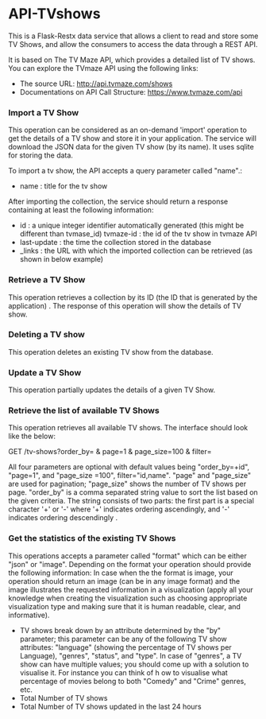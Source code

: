 # API-TVshows

This is a Flask-Restx data service that allows a client to read and store some TV Shows, and allow the consumers to access the data through a REST API.

It is based on The TV Maze API, which provides a detailed list of TV shows. You can explore the TVmaze API using the following links:

- The source URL: http://api.tvmaze.com/shows
- Documentations on API Call Structure: https://www.tvmaze.com/api

### Import a TV Show

This operation can be considered as an on-demand 'import' operation to get the details of a TV show and store it in your application. The service will download the JSON data for the given TV show (by its name). It uses sqlite for storing the data.

To import a tv show, the API accepts a query parameter called "name".: 

- name : title for the tv show

After importing the collection, the service should return a response containing at least the following information:

- id : a unique integer identifier automatically generated (this might be different than tvmase_id) tvmaze-id : the id of the tv show in tvmaze API
- last-update : the time the collection stored in the database
- _links : the URL with which the imported collection can be retrieved (as shown in below example)

### Retrieve a TV Show

This operation retrieves a collection by its ID (the ID that is generated by the application) . The response of this operation will show the details of TV show.


### Deleting a TV show

This operation deletes an existing TV show from the database.

### Update a TV Show

This operation partially updates the details of a given TV Show.

### Retrieve the list of available TV Shows

This operation retrieves all available TV shows. The interface should look like the below:

GET /tv-shows?order_by=<CSV-FORMATED-VALUE> & page=1 & page_size=100 & filter=<CSV-FORMATED-VALUE>

All four parameters are optional with default values being "order_by=+id", "page=1", and "page_size =100", filter="id,name". "page" and "page_size" are used for pagination; "page_size" shows the number of TV shows per page. "order_by" is a comma separated string value to sort the list based on the given criteria. The string consists of two parts: the first part is a special character '+' or '-' where '+' indicates ordering ascendingly, and '-' indicates ordering descendingly . 

### Get the statistics of the existing TV Shows

This operations accepts a parameter called "format" which can be either "json" or "image". Depending on the format your operation should provide the following information: In case when the the format is image, your operation should return an image (can be in any image format) and the image illustrates the requested information in a visualization (apply all your knowledge when creating the visualization such as choosing appropriate visualization type and making sure that it is human readable, clear, and informative).
- TV shows break down by an attribute determined by the "by" parameter; this parameter can be any of the following TV show attributes: "language" (showing the percentage of TV shows per Language), "genres", "status", and "type". In case of "genres", a TV show can have multiple values; you should come up with a solution to visualise it. For instance you can think of h ow to visualise what percentage of movies belong to both "Comedy" and "Crime" genres, etc.
- Total Number of TV shows
- Total Number of TV shows updated in the last 24 hours

